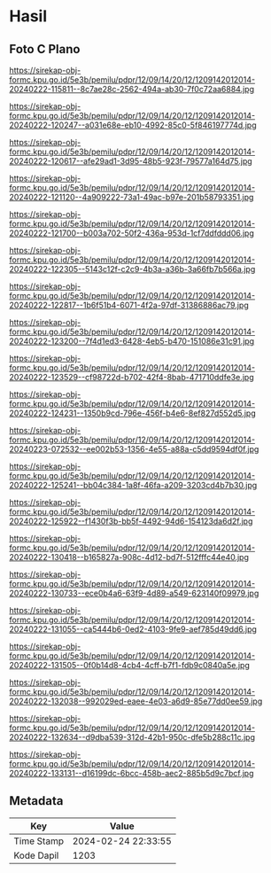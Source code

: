 # Hasil

## Foto C Plano

https://sirekap-obj-formc.kpu.go.id/5e3b/pemilu/pdpr/12/09/14/20/12/1209142012014-20240222-115811--8c7ae28c-2562-494a-ab30-7f0c72aa6884.jpg

https://sirekap-obj-formc.kpu.go.id/5e3b/pemilu/pdpr/12/09/14/20/12/1209142012014-20240222-120247--a031e68e-eb10-4992-85c0-5f846197774d.jpg

https://sirekap-obj-formc.kpu.go.id/5e3b/pemilu/pdpr/12/09/14/20/12/1209142012014-20240222-120617--afe29ad1-3d95-48b5-923f-79577a164d75.jpg

https://sirekap-obj-formc.kpu.go.id/5e3b/pemilu/pdpr/12/09/14/20/12/1209142012014-20240222-121120--4a909222-73a1-49ac-b97e-201b58793351.jpg

https://sirekap-obj-formc.kpu.go.id/5e3b/pemilu/pdpr/12/09/14/20/12/1209142012014-20240222-121700--b003a702-50f2-436a-953d-1cf7ddfddd06.jpg

https://sirekap-obj-formc.kpu.go.id/5e3b/pemilu/pdpr/12/09/14/20/12/1209142012014-20240222-122305--5143c12f-c2c9-4b3a-a36b-3a66fb7b566a.jpg

https://sirekap-obj-formc.kpu.go.id/5e3b/pemilu/pdpr/12/09/14/20/12/1209142012014-20240222-122817--1b6f51b4-6071-4f2a-97df-31386886ac79.jpg

https://sirekap-obj-formc.kpu.go.id/5e3b/pemilu/pdpr/12/09/14/20/12/1209142012014-20240222-123200--7f4d1ed3-6428-4eb5-b470-151086e31c91.jpg

https://sirekap-obj-formc.kpu.go.id/5e3b/pemilu/pdpr/12/09/14/20/12/1209142012014-20240222-123529--cf98722d-b702-42f4-8bab-471710ddfe3e.jpg

https://sirekap-obj-formc.kpu.go.id/5e3b/pemilu/pdpr/12/09/14/20/12/1209142012014-20240222-124231--1350b9cd-796e-456f-b4e6-8ef827d552d5.jpg

https://sirekap-obj-formc.kpu.go.id/5e3b/pemilu/pdpr/12/09/14/20/12/1209142012014-20240223-072532--ee002b53-1356-4e55-a88a-c5dd9594df0f.jpg

https://sirekap-obj-formc.kpu.go.id/5e3b/pemilu/pdpr/12/09/14/20/12/1209142012014-20240222-125241--bb04c384-1a8f-46fa-a209-3203cd4b7b30.jpg

https://sirekap-obj-formc.kpu.go.id/5e3b/pemilu/pdpr/12/09/14/20/12/1209142012014-20240222-125922--f1430f3b-bb5f-4492-94d6-154123da6d2f.jpg

https://sirekap-obj-formc.kpu.go.id/5e3b/pemilu/pdpr/12/09/14/20/12/1209142012014-20240222-130418--b165827a-908c-4d12-bd7f-512fffc44e40.jpg

https://sirekap-obj-formc.kpu.go.id/5e3b/pemilu/pdpr/12/09/14/20/12/1209142012014-20240222-130733--ece0b4a6-63f9-4d89-a549-623140f09979.jpg

https://sirekap-obj-formc.kpu.go.id/5e3b/pemilu/pdpr/12/09/14/20/12/1209142012014-20240222-131055--ca5444b6-0ed2-4103-9fe9-aef785d49dd6.jpg

https://sirekap-obj-formc.kpu.go.id/5e3b/pemilu/pdpr/12/09/14/20/12/1209142012014-20240222-131505--0f0b14d8-4cb4-4cff-b7f1-fdb9c0840a5e.jpg

https://sirekap-obj-formc.kpu.go.id/5e3b/pemilu/pdpr/12/09/14/20/12/1209142012014-20240222-132038--992029ed-eaee-4e03-a6d9-85e77dd0ee59.jpg

https://sirekap-obj-formc.kpu.go.id/5e3b/pemilu/pdpr/12/09/14/20/12/1209142012014-20240222-132634--d9dba539-312d-42b1-950c-dfe5b288c11c.jpg

https://sirekap-obj-formc.kpu.go.id/5e3b/pemilu/pdpr/12/09/14/20/12/1209142012014-20240222-133131--d16199dc-6bcc-458b-aec2-885b5d9c7bcf.jpg


## Metadata

| Key        | Value               |
| ---------- | ------------------- |
| Time Stamp | 2024-02-24 22:33:55 |
| Kode Dapil | 1203                |



